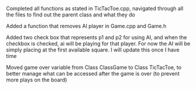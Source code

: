 Completed all functions as stated in TicTacToe.cpp, navigated through all the files to find out the parent class and what they do 

Added a function that removes AI player in Game.cpp and Game.h

Added two check box that represents p1 and p2 for using AI, and when the checkbox is checked, ai will be playing for that player. For now the AI will be simply placing at the first available square. I will update this once I have time

Moved game over variable from Class ClassGame to Class TicTacToe, to better manage what can be accessed after the game is over (to prevent more plays on the board)
